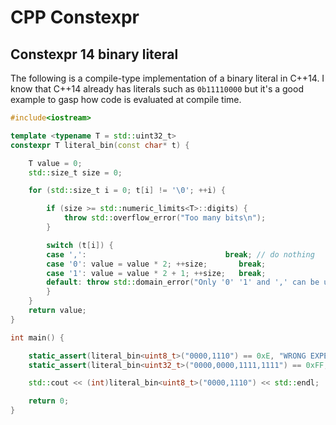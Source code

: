 # CPP Constexpr

## Constexpr 14 binary literal
The following is a compile-type implementation of a binary literal in C++14. I know that C++14 already has literals such as ```0b11110000``` but it's a good example to gasp how code is evaluated at compile time.
```cpp
#include<iostream>

template <typename T = std::uint32_t>
constexpr T literal_bin(const char* t) {

    T value = 0;
    std::size_t size = 0;

    for (std::size_t i = 0; t[i] != '\0'; ++i) {

        if (size >= std::numeric_limits<T>::digits) {
            throw std::overflow_error("Too many bits\n");
        }

        switch (t[i]) {
        case ',':                               break; // do nothing
        case '0': value = value * 2; ++size;       break;
        case '1': value = value * 2 + 1; ++size;   break;
        default: throw std::domain_error("Only '0' '1' and ',' can be used");
        }
    }
    return value;
}

int main() {

    static_assert(literal_bin<uint8_t>("0000,1110") == 0xE, "WRONG EXPECTED VALUE");
    static_assert(literal_bin<uint32_t>("0000,0000,1111,1111") == 0xFF, "WRONG EXPECTED VALUE");

    std::cout << (int)literal_bin<uint8_t>("0000,1110") << std::endl;

    return 0;
}
```
